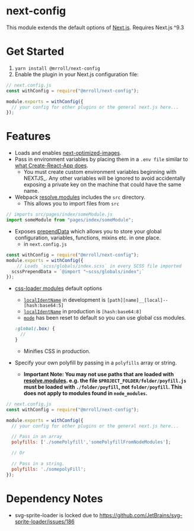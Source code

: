 # next-config

This module extends the default options of [Next.js](https://nextjs.org/).
Requires Next.js ^9.3

# Get Started

1. `yarn install @mrroll/next-config`
2. Enable the plugin in your Next.js configuration file:

```js
// next.config.js
const withConfig = require("@mrroll/next-config");

module.exports = withConfig({
  // your config for other plugins or the general next.js here...
});
```

# Features

- Loads and enables [next-optimized-images](https://github.com/cyrilwanner/next-optimized-images).
- Pass in environment variables by placing them in a `.env file` similar to [what Create-React-App does](https://create-react-app.dev/docs/adding-custom-environment-variables/).
  - You must create custom environment variables beginning with NEXTJS\_. Any other variables will be ignored to avoid accidentally exposing a private key on the machine that could have the same name.
- Webpack [resolve.modules](https://webpack.js.org/configuration/resolve/#resolvemodules) includes the `src` directory.
  - This allows you to import files from `src`

```js
// imports src/pages/index/someModule.js
import someModule from "pages/index/someModule";
```

- Exposes [prependData](https://webpack.js.org/loaders/sass-loader/#prependdata) which allows you to store your global configuration, variables, functions, mixins etc. in one place.
  - in `next.config.js`

```js
const withConfig = require("@mrroll/next-config");
module.exports = withConfig({
    // Loads `scss/globals/index.scss` in every SCSS file imported
  scssPrependData = `@import "~scss/globals/index";`
});
```

- [css-loader modules](https://webpack.js.org/loaders/css-loader/#object) default options

  - [`localIdentName`](https://webpack.js.org/loaders/css-loader/#localidentname) in development is `[path][name]__[local]--[hash:base64:5]`
  - [`localIdentName`](https://webpack.js.org/loaders/css-loader/#localidentname) in production is `[hash:base64:8]`
  - [`mode`](https://webpack.js.org/loaders/css-loader/#mode) has been reset to default so you can use global css modules.

  ```scss
  :global(.box) {
    //
  }
  ```

  - Minifies CSS in production.

- Specify your own polyfill by passing in a `polyfills` array or string.
  - **Important Note: You may not use paths that are loaded with [resolve.modules](https://webpack.js.org/configuration/resolve/#resolvemodules). e.g. the file `$PROJECT_FOLDER/folder/poyfill.js` must be loaded with `./folder/poyfill`, not `folder/poyfill`. This does not apply to modules found in `node_modules`.**

```js
// next.config.js
const withConfig = require("@mrroll/next-config");

module.exports = withConfig({
  // your config for other plugins or the general next.js here...

  // Pass in an array
  polyfills: ['./somePolyfill','somePolyfillFromNodeModules'];

  // Or

  // Pass in a string.
  polyfills: './somepolyFill';
});
```

# Dependency Notes

- svg-sprite-loader is locked due to https://github.com/JetBrains/svg-sprite-loader/issues/186
